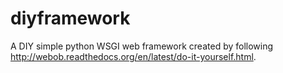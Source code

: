# diyframework
A DIY simple python WSGI web framework created by following http://webob.readthedocs.org/en/latest/do-it-yourself.html.
